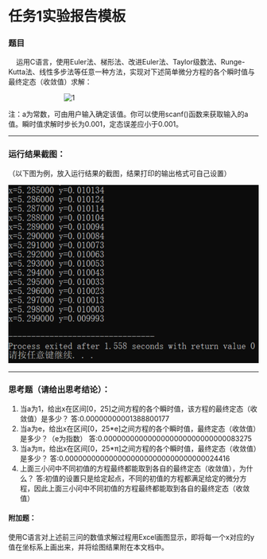 # 任务1实验报告模板

### 题目

&nbsp;&nbsp;&nbsp;&nbsp;运用C语言，使用Euler法、梯形法、改进Euler法、Taylor级数法、Runge-Kutta法、线性多步法等任意一种方法，实现对下述简单微分方程的各个瞬时值与最终定态（收敛值）求解：

&emsp;&emsp;&emsp;&emsp;&emsp;&emsp;&emsp;&emsp;![1](https://latex.codecogs.com/svg.latex?\\left\\{\\begin{matrix}y'&plus;y=0&space;\\\\y(0)=a\\end{matrix}\\right.)

注：a为常数，可由用户输入确定该值。你可以使用scanf()函数来获取输入的a值。瞬时值求解时步长为0.001，定态误差应小于0.001。

***

### 运行结果截图：

（以下图为例，放入运行结果的截图，结果打印的输出格式可自己设置）

![avatar](image.png)

---

### 思考题（请给出思考结论）：

1. 当a为1，给出x在区间[0，25]之间方程的各个瞬时值，该方程的最终定态（收敛值）是多少？
        答:0.00000000001388800177
2. 当a为e，给出x在区间[0，25*e]之间方程的各个瞬时值，最终定态（收敛值）是多少？（e为指数）
        答:0.0000000000000000000000000000083275
3. 当a为π，给出x在区间[0，25*π]之间方程的各个瞬时值，最终定态（收敛值）是多少？
        答:0.00000000000000000000000000000000024416
4. 上面三小问中不同初值的方程最终都能取到各自的最终定态（收敛值），为什么？
        答:初值的设置只是给定起点，不同的初值的方程都满足给定的微分方程，因此上面三小问中不同初值的方程最终都能取到各自的最终定态（收敛值）
    

#### 附加题：

使用C语言对上述前三问的数值求解过程用Excel画图显示，即将每一个x对应的y值在坐标系上画出来，并将绘图结果附在本文档中。

